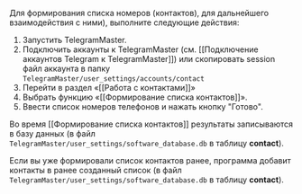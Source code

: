 Для формирования списка номеров (контактов), для дальнейшего взаимодействия с ними), выполните следующие действия:  
  
1. Запустить TelegramMaster.  
2. Подключить аккаунты к TelegramMaster (см. [[Подключение аккаунтов Telegram к TelegramMaster]]) или скопировать session файл аккаунта в папку `TelegramMaster/user_settings/accounts/contact`  
3. Перейти в раздел «[[Работа с контактами]]»  
4. Выбрать функцию «[[Формирование списка контактов]]».  
5. Ввести список номеров телефонов и нажать кнопку "Готово". 
  
Во время [[Формирование списка контактов]] результаты записываются в базу данных (в файл `TelegramMaster/user_settings/software_database.db` в таблицу **contact**).

Если вы уже формировали список контактов ранее, программа добавит контакты в ранее созданный список (в файл `TelegramMaster/user_settings/software_database.db` в таблицу **contact**).